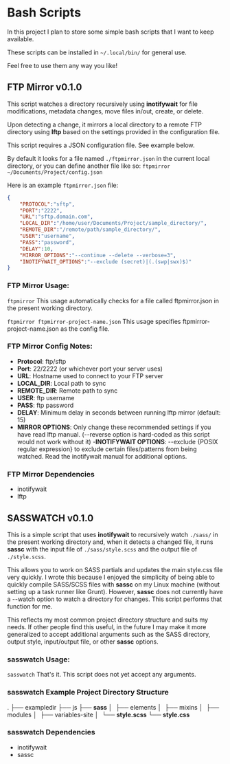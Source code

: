 # Bash Scripts

In this project I plan to store some simple bash scripts that I want to keep available.

These scripts can be installed in `~/.local/bin/` for general use.

Feel free to use them any way you like!

## FTP Mirror v0.1.0

This script watches a directory recursively using **inotifywait** for file modifications, metadata changes, move files in/out, create, or delete.

Upon detecting a change, it mirrors a local directory to a remote FTP directory using **lftp** based on the settings provided in the configuration file. 

This script requires a JSON configuration file. See example below.

By default it looks for a file named `./ftpmirror.json` in the current local directory, or you can define another file like so: `ftpmirror ~/Documents/Project/config.json`

Here is an example `ftpmirror.json` file:

```json
{
    "PROTOCOL":"sftp",
    "PORT":"2222",
    "URL":"sftp.domain.com",
    "LOCAL_DIR":"/home/user/Documents/Project/sample_directory/",
    "REMOTE_DIR":"/remote/path/sample_directory/",
    "USER":"username",
    "PASS":"password",
    "DELAY":10,
    "MIRROR_OPTIONS":"--continue --delete --verbose=3",
    "INOTIFYWAIT_OPTIONS":"--exclude (secret)|(.(swp|swx)$)"
}
```

### FTP Mirror Usage:

`ftpmirror`
This usage automatically checks for a file called ftpmirror.json in the present working directory.

`ftpmirror ftpmirror-project-name.json`
This usage specifies ftpmirror-project-name.json as the config file.

### FTP Mirror Config Notes:
- **Protocol**: ftp/sftp
- **Port**: 22/2222 (or whichever port your server uses)
- **URL**: Hostname used to connect to your FTP server
- **LOCAL_DIR**: Local path to sync
- **REMOTE_DIR**: Remote path to sync
- **USER**: ftp username
- **PASS**: ftp password
- **DELAY**: Minimum delay in seconds between running lftp mirror (default: 15)
- **MIRROR OPTIONS**: Only change these recommended settings if you have read lftp manual. (--reverse option is hard-coded as this script would not work without it)
-**INOTIFYWAIT OPTIONS**: --exclude {POSIX regular expression} to exclude certain files/patterns from being watched. Read the inotifywait manual for additional options. 

### FTP Mirror Dependencies
- inotifywait
- lftp


## SASSWATCH v0.1.0

This is a simple script that uses **inotifywait** to recursively watch `./sass/` in the present working directory and, when it detects a changed file, it runs **sassc** with the input file of `./sass/style.scss` and the output file of `./style.scss`.

This allows you to work on SASS partials and updates the main style.css file very quickly. I wrote this because I enjoyed the simplicity of being able to quickly compile SASS/SCSS files with **sassc** on my Linux machine (without setting up a task runner like Grunt). However, **sassc** does not currently have a --watch option to watch a directory for changes. This script performs that function for me.  

This reflects my most common project directory structure and suits my needs. If other people find this useful, in the future I may make it more generalized to accept additional arguments such as the SASS directory, output style, input/output file, or other **sassc** options.


### sasswatch Usage:

`sasswatch`
That's it. This script does not yet accept any arguments.


### sasswatch Example Project Directory Structure
.
├── exampledir
├── js
├── **sass**
│  ├── elements
│  ├── mixins
│  ├── modules
│  ├── variables-site
│  └── **style.scss**
└── **style.css**


### sasswatch Dependencies
- inotifywait
- sassc
